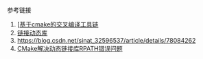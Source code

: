 





参考链接

1. [[基于cmake的交叉编译工具链](https://segmentfault.com/a/1190000019276315)
2. [链接动态库](https://gotowqj.iteye.com/blog/1926771)
3. https://blog.csdn.net/sinat_32596537/article/details/78084262
4. [CMake解决动态链接库RPATH错误问题](http://kescoode.com/cmake-rpath-problem/)

